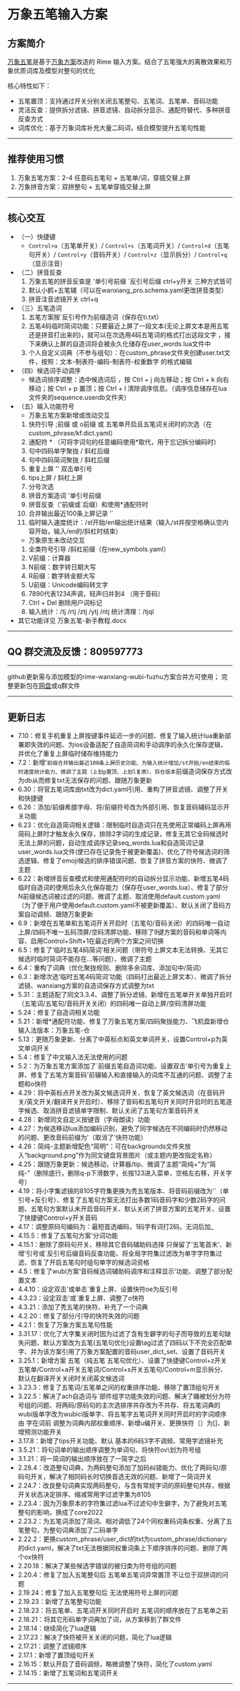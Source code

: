 # 万象五笔输入方案

## 方案简介
[万象五笔](https://github.com/zhhwux/wxwubi)是基于[万象方案](https://github.com/amzxyz/rime_wanxiang_pinyin)改造的 Rime 输入方案。结合了五笔强大的离散效果和万象优质词库及模型对整句的优化

核心特性如下：
- 五笔置顶：支持通过开关分别关闭五笔整句、五笔词、五笔单、音码功能
- 灵活反查：提供拆分滤镜、拼音滤镜、自动拆分显示、通配符替代、多种拼音反查方式
- 词库优化：基于万象词库补充大量二码词，结合模型提升五笔句性能

---

## 推荐使用习惯
1. 万象五笔方案：2-4 任意码五笔句 + 五笔单/词，穿插交替上屏  
2. 万象拼音方案：双拼整句 + 五笔单穿插交替上屏  

---

## 核心交互
- （一）快捷键
    - `Control+a`（五笔单开关）/ `Control+s`（五笔词开关）/ `Control+d`（五笔句开关）/ `Control+y`（音码开关）/ `Control+z`（显示拆分）/ `Control+q`（显示注音） 
- （二）拼音反查
    1. 万象五笔的拼音反查是 '单引号前缀  `反引号后缀  ctrl+y开关  三种方式皆可
    2. 默认小鹤+五笔辅（可以在wanxiang_pro.schema.yaml更改拼音类型）
    3. 拼音注音滤镜开关 ctrl+q
- （三）五笔造词
    1. 五笔方案按`反引号作为前缀造词（保存在ti.txt）
    2. 五笔4码临时简词功能：只要最近上屏了一段文本(无论上屏文本是用五笔还是拼音打出来的)，就可以在次选用4码五笔词的格式打出这段文字 ，接下来确认上屏的自造词将会被永久化储存在user_words.lua文件中
    3. 个人自定义词典（不参与组句）：在custom_phrase文件夹创建user.txt文件，按照：文本-制表符-编码-制表符-权重数字 的格式编辑
- （四）候选词手动调序
    - 候选词排序调整：选中候选词后 ，按 Ctrl + j 向左移动；按 Ctrl + k 向右移动；按 Ctrl + p 置顶；按 Ctrl + l 清除调序信息。（调序信息储存在lua文件夹的sequence.userdb文件夹）
- （五）输入功能符号
    - 万象五笔方案新增或改动交互
    1. 快符引导 ;前缀 或 o前缀 或 五笔单开启且五笔词关闭时的次选（在custom_phrase/kf.dict.yaml）
    2. 通配符 *  （可将字词句的任意编码使用*取代，用于忘记拆分编码时）
    3. 句中四码单字聚拢 / 斜杠后缀
    4. 句中四码简词聚拢 / 斜杠后缀
    5. 重复上屏 '' 双击单引号
    6. tips上屏 / 斜杠上屏
    7. 分号次选
    8. 拼音方案造词 '单引号前缀
    9. 拼音反查（'前缀或`后缀）和使用*通配符时
    10. 合并输出最近100条上屏记录 '`
    11. 临时输入速度统计：/st开始/en输出统计结果（输入/st并按空格确认空内容开始，输入/en的/斜杠时结束）
    - 万象原生未改动交互
    1. 全类符号引导 /斜杠前缀（在new_symbols.yaml）
    2. V前缀：计算器
    3. N前缀：数字转日期大写
    4. R前缀：数字转金额大写
    5. U前缀：Unicode编码转文字
    6. 7890代表1234声调，轻声归并到4 （用于音码）
    7. Ctrl  +  Del  删除用户词标记
    8. 输入统计：/tj /rtj /ztj /ytj /ntj  统计清理：/tjql
- 其它功能详见 万象五笔-新手教程.docx
---

 ## QQ 群交流及反馈：809597773  
 
---

github更新需与添加模型的rime-wanxiang-wubi-fuzhu方案合并方可使用；
完整更新包在[网盘](https://share.feijipan.com/s/bpHxxlYM)或q群文件

---

## 更新日志
- 7.10：修复手机重复上屏按键事件延迟一步的问题、修复了输入统计lua重新部署即失效的问题、为ios设备适配了自造简词和手动调序的永久化保存逻辑，并优化了重复上屏临时储存维持能力
- 7.2：新增'`前缀合并输出最近100条上屏历史功能、为输入统计增加/st开始/en结束的临时速度统计能力、微调了主题（上划p置顶、上划l复原）、将仓版本`前缀造词保存方式改为db从而修复txt无法保存的问题、跟随万象更新
- 6.30：将官五笔词库由txt改为dict.yaml引用、重构了拼音滤镜、调整了开关和快捷键
- 6.26：添加/前缀希腊字母、将/前缀符号改为外部引用、恢复音码辅码显示开关功能
- 6.23：优化自造简词相关逻辑：限制临时自造词只在先使用正常编码上屏再用简码上屏时才触发永久保存，排除2字词的生成记录，修复无其它全码候选时无法上屏的问题，自动生成调序记录seq_words.lua和自造简词记录user_words.lua文件(使已存在记录免于被更新覆盖)、优化了符号候选词的筛选逻辑、修复了emoji候选的排序错误问题、恢复了拼音方案的快符、微调了主题
- 6.22：新增拼音反查模式和使用通配符时的自动拆分显示功能、新增五笔4码临时自造词的使用后永久化保存能力（保存在user_words.lua）、修复了部分N前缀候选词被过滤的问题、微调了主题、取消使用default.custom.yaml（为了便于用户使用default.custom.yaml不被更新覆盖）、默认关闭了音码方案自动调频、跟随万象更新
- 6.9：新增在五笔单和五笔词开关开启时（五笔句/音码关闭）的四码唯一自动上屏/四码不唯一五码顶屏/空码清屏功能、移除了9键方案的音码和单词等内容、启用Control+Shift+1在最近的两个方案之间切换
- 6.5：修复了‘临时五笔4码简词’相关问题（带符号上屏文本无法转换、无其它候选时临时简词不能存在…等问题）、微调了主题
- 6.4：重构了词典（优化聚拢规则、删除多余词库、添加句中/简词）
- 6.3：新增次选‘临时五笔4码简词’功能（四码打出最近上屏文本）、微调了拆分滤镜、wanxiang方案的自造词保存方式调整为txt
- 5.31：主题适配了同文3.3.4、调整了拆分滤镜、新增在五笔单开关单独开启时（五笔词/五笔句/音码开关关闭）的四码唯一自动上屏/空码清屏功能
- 5.24：修复了自造词相关功能
- 5.21：新增*通配符功能、修复了万象五笔方案/四码聚拢能力、飞机盘新增仓输入法版本：万象五笔-仓
- 5.13：更随万象更新、分离了中英标点和英文单词开关，设置Control+p为英文单词开关
- 5.4：修复了中文输入法无法使用的问题
- 5.2：为万象五笔方案添加了`前缀五笔自造词功能、设置双击'单引号为重复上屏、修复了五笔方案音码'前辍输入和直接输入的词库不互通的问题、调整了主题和o快符
- 4.29：将中英标点开关改为英文候选词开关、恢复了英文候选词（在音码开关/英文开关/翻译开关开启时）、移除了音码和五笔句开关同时开启时的五笔逐字候选、取消拼音滤镜单字限制、默认关闭了五笔句方案音码开关
- 4.28：新增同文自定义按键音（字母朗读）功能
- 4.27：为候选移动lua添加编码识别，避免了同字候选在不同编码时仍然移动的问题、更改音码前缀为'（取消了'快符功能）
- 4.26：简纯-主题新增配色“简明”：可在backgrounds文件夹放入“background.png”作为同文键盘背景图片（或主题内更改指定名称）
- 4.25：跟随万象更新：候选移动，计算器/tip、微调了主题“简纯+”为“简纯-”（删除底行，删除q-p下滑数字，长按123进入菜单，空格左右移，开关字号）
- 4.19：将小字集滤镜的8105字符集更换为秃五笔版本、将音码前缀改为'`（单引号+反引号）、修复了五笔句方案无法打出多数1码音码字和少数2码字的问题、五笔句方案默认未开启音码开关、默认关闭了拼音方案的五笔开关、设置了快捷键Control+y开关音码
- 4.17：调整原码句编码为：最短首选编码，1码字有词打2码，无词后加_
- 4.15.5：修复了五笔句方案'分词功能
- 4.15.1：删除了原码句开关、移除其它音码辅助码选择 只保留了‘五笔首末’、新增'引号或`反引号后缀音码反查功能、将全局字符集过滤改为单字字符集过滤、恢复了开启五笔句时组句单字的候选词资格
- 4.5：修复了wubi方案‘音码候选词辅助码调序和注释显示’功能、调整了部分配置文本
- 4.4.10：设定双击'或单击`重复上屏、设置快符oe为反引号
- 4.3.23：设定双击'或`重复上屏、调整了o快符
- 4.3.21：添加了秃五笔的快符、补充了一个词典
- 4.2.20：修复了部分/引导的快符失效的问题
- 4.2.1：恢复了万象方案五笔句性能
- 3.31.17：优化了大字集关闭时因为过滤了含有生僻字的句子而导致的五笔句缺失问题、默认方案改为五笔(五笔句优化)设置tag过滤了四码以下不完全匹配单字、并为该方案引用了万象方案配置的音码user_dict_set、设置了音码开关
- 3.25.1：新增方案 五笔（纯五笔 五笔句优化）、设置了快捷键Control+z开关五笔单/Control+a开关五笔词/Control+s开关五笔句/Control+m显示拆分、默认在翻译开关关闭时关闭英文候选词
- 3.23.3：修复了五笔词/五笔单之间的权重排序功能、移除了置顶组句开关
- 3.22.5：解决了ach自造词与`部件组字功能失效的问题、解决了㛚被划分为符号组的问题、将两码/原码句的主次选排序共存改为不共存、将五笔词典的wubi版单字改为wubici版单字、将五笔字五笔词开关同时开启时的字词顺序由 字在词前 调整为词典内部权重顺序、新增u编开关、更换快符〔〕为[]、新增预测功能开关
- 3.17.8：新增了tips开关功能、默认 基本的6码3字不调频、常用字滤镜补充
- 3.5.21：将句词单的输出顺序调整为单词句、将快符ov\划为符号组
- 3.1.21：将一简词的输出顺序放在了一简字之后
- 2.28.4：改造整句词典，为两码整句添加了加码纠错能力、优化了两码句/原码句开关，解决了相同码长时切换首选无效的问题、新增了一简词开关
- 2.24.7：改良整句词典实现两码整句，与含有常规字词的原码整句共存，根据开关状态决定排序、缩减常用字过滤字集为8105
- 2.23.4：因为万象原本的字符集过滤lua不过滤句中生僻字，为了避免对五笔整句的影响，换成了core2022
- 2.23.2：为五笔词添加了简词、相对调低了24个同权重码词条权重、分离了五笔整句，为整句词典添加了二码单字
- 2.22.2：更换custom_phrase/user_dict的txt为custom_phrase/dictionary的dict.yaml，解决了txt无法根据同权重词条上下顺序排序的问题、删除了两个ox快符
- 2.20.18：解决了某些候选字错误的被归类为符号组的问题
- 2.20.4：修复了加入五笔整句后 五笔单五笔词异常置顶 不让位于双拼词的问题
- 2.19.24：修复了加入五笔整句后 无法使用符号上屏的问题
- 2.19.23：新增了五笔整句功能
- 2.18.23：将五笔单、五笔词开关同时开启时 五笔词的顺序放在了五笔单之前
- 2.18.21：将其它形码单字词典加了词，从方案移到了群文件
- 2.18.14：继续简化了lua逻辑
- 2.17.23：解决了快符被开关关闭的问题，简化了lua逻辑
- 2.17.21：调整了滤镜顺序
- 2.17.1：新增了置顶组句开关
- 2.16.15：默认开启了音码调频，略微调整了快符，简化了custom.yaml
- 2.14.15：新增了五笔词和五笔词开关

---
